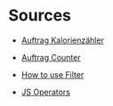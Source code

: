 # Sources

* [Auftrag Kalorienzähler](https://github.com/SwitzerChees/modul323-caloriecounter)

* [Auftrag Counter](https://github.com/SwitzerChees/modul323-counter)

* [How to use Filter](https://developer.mozilla.org/en-US/docs/Web/JavaScript/Reference/Global_Objects/Array/filter?retiredLocale=de)

* [JS Operators](https://www.w3schools.com/jsref/jsref_operators.asp)
